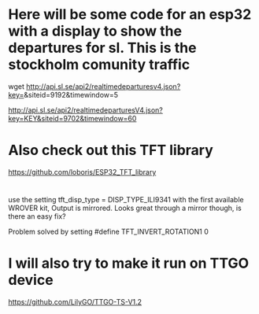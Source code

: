 
# Here will be some code for an esp32 with a display to show the departures for sl. This is the stockholm comunity traffic

wget http://api.sl.se/api2/realtimedeparturesv4.json?key=<KEY>&siteid=9192&timewindow=5

http://api.sl.se/api2/realtimedeparturesV4.json?key=KEY&siteid=9702&timewindow=60


# Also check out this TFT library
https://github.com/loboris/ESP32_TFT_library


#

 use the setting tft_disp_type = DISP_TYPE_ILI9341 with the first available WROVER kit,
Output is mirrored. Looks great through a mirror though, is there an easy fix?

Problem solved by setting
#define TFT_INVERT_ROTATION1 0


# I will also try to make it run on TTGO device

https://github.com/LilyGO/TTGO-TS-V1.2